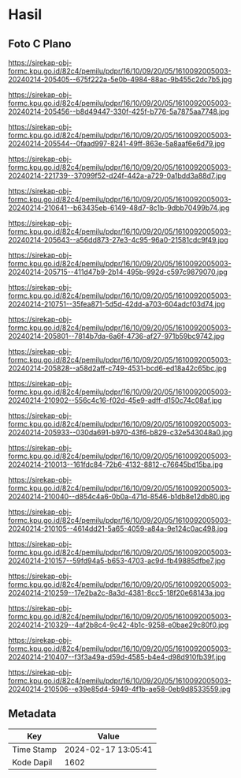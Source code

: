 # Hasil

## Foto C Plano

https://sirekap-obj-formc.kpu.go.id/82c4/pemilu/pdpr/16/10/09/20/05/1610092005003-20240214-205405--675f222a-5e0b-4984-88ac-9b455c2dc7b5.jpg

https://sirekap-obj-formc.kpu.go.id/82c4/pemilu/pdpr/16/10/09/20/05/1610092005003-20240214-205456--b8d49447-330f-425f-b776-5a7875aa7748.jpg

https://sirekap-obj-formc.kpu.go.id/82c4/pemilu/pdpr/16/10/09/20/05/1610092005003-20240214-205544--0faad997-8241-49ff-863e-5a8aaf6e6d79.jpg

https://sirekap-obj-formc.kpu.go.id/82c4/pemilu/pdpr/16/10/09/20/05/1610092005003-20240214-221739--37099f52-d24f-442a-a729-0a1bdd3a88d7.jpg

https://sirekap-obj-formc.kpu.go.id/82c4/pemilu/pdpr/16/10/09/20/05/1610092005003-20240214-210641--b63435eb-6149-48d7-8c1b-9dbb70499b74.jpg

https://sirekap-obj-formc.kpu.go.id/82c4/pemilu/pdpr/16/10/09/20/05/1610092005003-20240214-205643--a56dd873-27e3-4c95-96a0-21581cdc9f49.jpg

https://sirekap-obj-formc.kpu.go.id/82c4/pemilu/pdpr/16/10/09/20/05/1610092005003-20240214-205715--411d47b9-2b14-495b-992d-c597c9879070.jpg

https://sirekap-obj-formc.kpu.go.id/82c4/pemilu/pdpr/16/10/09/20/05/1610092005003-20240214-210751--35fea871-5d5d-42dd-a703-604adcf03d74.jpg

https://sirekap-obj-formc.kpu.go.id/82c4/pemilu/pdpr/16/10/09/20/05/1610092005003-20240214-205801--7814b7da-6a6f-4736-af27-971b59bc9742.jpg

https://sirekap-obj-formc.kpu.go.id/82c4/pemilu/pdpr/16/10/09/20/05/1610092005003-20240214-205828--a58d2aff-c749-4531-bcd6-ed18a42c65bc.jpg

https://sirekap-obj-formc.kpu.go.id/82c4/pemilu/pdpr/16/10/09/20/05/1610092005003-20240214-210902--556c4c16-f02d-45e9-adff-d150c74c08af.jpg

https://sirekap-obj-formc.kpu.go.id/82c4/pemilu/pdpr/16/10/09/20/05/1610092005003-20240214-205933--030da691-b970-43f6-b829-c32e543048a0.jpg

https://sirekap-obj-formc.kpu.go.id/82c4/pemilu/pdpr/16/10/09/20/05/1610092005003-20240214-210013--161fdc84-72b6-4132-8812-c76645bd15ba.jpg

https://sirekap-obj-formc.kpu.go.id/82c4/pemilu/pdpr/16/10/09/20/05/1610092005003-20240214-210040--d854c4a6-0b0a-471d-8546-b1db8e12db80.jpg

https://sirekap-obj-formc.kpu.go.id/82c4/pemilu/pdpr/16/10/09/20/05/1610092005003-20240214-210105--4614dd21-5a65-4059-a84a-9e124c0ac498.jpg

https://sirekap-obj-formc.kpu.go.id/82c4/pemilu/pdpr/16/10/09/20/05/1610092005003-20240214-210157--59fd94a5-b653-4703-ac9d-fb49885dfbe7.jpg

https://sirekap-obj-formc.kpu.go.id/82c4/pemilu/pdpr/16/10/09/20/05/1610092005003-20240214-210259--17e2ba2c-8a3d-4381-8cc5-18f20e68143a.jpg

https://sirekap-obj-formc.kpu.go.id/82c4/pemilu/pdpr/16/10/09/20/05/1610092005003-20240214-210329--4af2b8c4-9c42-4b1c-9258-e0bae29c80f0.jpg

https://sirekap-obj-formc.kpu.go.id/82c4/pemilu/pdpr/16/10/09/20/05/1610092005003-20240214-210407--f3f3a49a-d59d-4585-b4e4-d98d910fb39f.jpg

https://sirekap-obj-formc.kpu.go.id/82c4/pemilu/pdpr/16/10/09/20/05/1610092005003-20240214-210506--e39e85d4-5949-4f1b-ae58-0eb9d8533559.jpg


## Metadata

| Key        | Value               |
| ---------- | ------------------- |
| Time Stamp | 2024-02-17 13:05:41 |
| Kode Dapil | 1602                |



